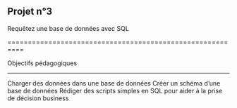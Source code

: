 Projet n°3
----------

Requêtez une base de données avec SQL

==========================================================

Objectifs pédagogiques

---------------------

Charger des données dans une base de données
Créer un schéma d’une base de données
Rédiger des scripts simples en SQL pour aider à la prise de décision business
